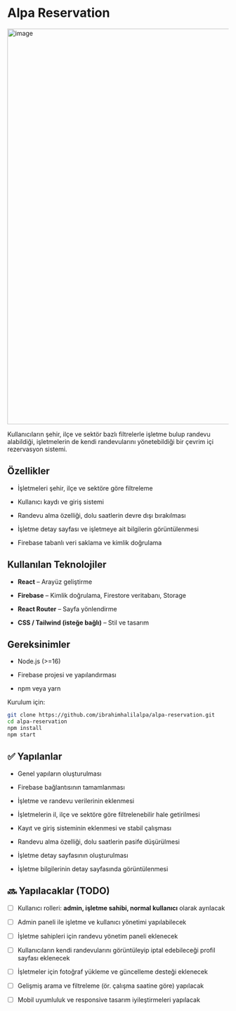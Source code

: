 # Alpa Reservation
<img width="1903" height="901" alt="image" src="https://github.com/user-attachments/assets/d5669f62-3069-4483-bf03-97018ce16a88" />

Kullanıcıların şehir, ilçe ve sektör bazlı filtrelerle işletme bulup randevu alabildiği, işletmelerin de kendi randevularını yönetebildiği bir çevrim içi rezervasyon sistemi.

##  Özellikler

- İşletmeleri şehir, ilçe ve sektöre göre filtreleme
    
- Kullanıcı kaydı ve giriş sistemi
    
- Randevu alma özelliği, dolu saatlerin devre dışı bırakılması
    
- İşletme detay sayfası ve işletmeye ait bilgilerin görüntülenmesi
    
- Firebase tabanlı veri saklama ve kimlik doğrulama
    

##  Kullanılan Teknolojiler

- **React** – Arayüz geliştirme
    
- **Firebase** – Kimlik doğrulama, Firestore veritabanı, Storage
    
- **React Router** – Sayfa yönlendirme
    
- **CSS / Tailwind (isteğe bağlı)** – Stil ve tasarım
    

## Gereksinimler

- Node.js (>=16)
    
- Firebase projesi ve yapılandırması
    
- npm veya yarn
    

Kurulum için:

```bash
git clone https://github.com/ibrahimhalilalpa/alpa-reservation.git
cd alpa-reservation
npm install
npm start
```

## ✅ Yapılanlar

- Genel yapıların oluşturulması
    
- Firebase bağlantısının tamamlanması
    
- İşletme ve randevu verilerinin eklenmesi
    
- İşletmelerin il, ilçe ve sektöre göre filtrelenebilir hale getirilmesi
    
- Kayıt ve giriş sisteminin eklenmesi ve stabil çalışması
    
- Randevu alma özelliği, dolu saatlerin pasife düşürülmesi
    
- İşletme detay sayfasının oluşturulması
    
- İşletme bilgilerinin detay sayfasında görüntülenmesi


## 🔜 Yapılacaklar (TODO)

- [ ] Kullanıcı rolleri: **admin, işletme sahibi, normal kullanıcı** olarak ayrılacak
    
- [ ] Admin paneli ile işletme ve kullanıcı yönetimi yapılabilecek
    
- [ ] İşletme sahipleri için randevu yönetim paneli eklenecek
    
- [ ]  Kullanıcıların kendi randevularını görüntüleyip iptal edebileceği profil sayfası eklenecek
    
- [ ] İşletmeler için fotoğraf yükleme ve güncelleme desteği eklenecek
    
- [ ]  Gelişmiş arama ve filtreleme (ör. çalışma saatine göre) yapılacak
    
- [ ]  Mobil uyumluluk ve responsive tasarım iyileştirmeleri yapılacak
